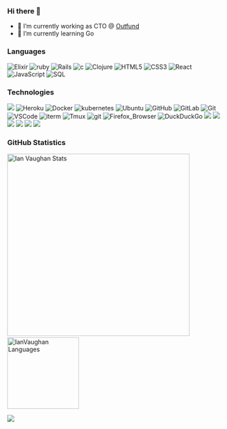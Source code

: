 ### Hi there 👋

- 🔭 I’m currently working as CTO @ [Outfund](https://out.fund/)
- 🌱 I’m currently learning Go

### Languages
![Elixir](https://img.shields.io/badge/Elixir-4B275F?style=for-the-badge&logo=elixir&logoColor=white)
![ruby](https://img.shields.io/badge/Ruby-CC342D?style=for-the-badge&logo=ruby&logoColor=white)
![Rails](https://img.shields.io/badge/Ruby_on_Rails-CC0000?style=for-the-badge&logo=ruby-on-rails&logoColor=white)
![c](https://img.shields.io/badge/C%2B%2B-00599C?style=for-the-badge&logo=c%2B%2B&logoColor=white)
![Clojure](https://img.shields.io/badge/Clojure-5881D8?style=for-the-badge&logo=clojure&logoColor=white)
![HTML5](https://img.shields.io/badge/-HTML5-E34F26?style=flat-square&logo=html5&logoColor=white)
![CSS3](https://img.shields.io/badge/-CSS3-549FDE?style=flat-square&logo=css3&logoColor=white)
![React](https://img.shields.io/badge/-React.js-45b8d8?style=flat-square&logo=react&logoColor=white)
![JavaScript](https://img.shields.io/badge/-JavaScript-F7B93E?style=flat-square&logo=javascript&logoColor=fff)
![SQL](https://img.shields.io/badge/-SQL-00758F?style=flat-square&logo=sql&logoColor=white)
  
### Technologies
![](https://img.shields.io/badge/Google_Cloud-4285F4?style=for-the-badge&logo=google-cloud&logoColor=white)
![Heroku](https://img.shields.io/badge/Heroku-430098?style=for-the-badge&logo=heroku&logoColor=white)
![Docker](https://img.shields.io/badge/Docker-2CA5E0?style=for-the-badge&logo=docker&logoColor=white)
![kubernetes](https://img.shields.io/badge/kubernetes-326ce5.svg?&style=for-the-badge&logo=kubernetes&logoColor=white)
![Ubuntu](https://img.shields.io/badge/Ubuntu-E95420?style=for-the-badge&logo=ubuntu&logoColor=white)
![GitHub](https://img.shields.io/badge/GitHub-100000?style=for-the-badge&logo=github&logoColor=white)
![GitLab](https://img.shields.io/badge/GitLab-330F63?style=for-the-badge&logo=gitlab&logoColor=white)
![Git](https://img.shields.io/badge/-Git-F05032?style=for-the-badge&logo=git&logoColor=white)
![VSCode](https://img.shields.io/badge/-VSCode-0085D1?style=for-the-badge&logo=visual-studio-code&logoColor=white)
![iterm](https://img.shields.io/badge/iTerm2-000000?style=for-the-badge&logo=iterm2&logoColor=white)
![Tmux](https://img.shields.io/badge/tmux-1BB91F?style=for-the-badge&logo=tmux&logoColor=white)
![git](https://img.shields.io/badge/GIT-E44C30?style=for-the-badge&logo=git&logoColor=white)
![Firefox_Browser](https://img.shields.io/badge/Firefox-FF7139?style=for-the-badge&logo=Firefox-Browser&logoColor=white)
![DuckDuckGo](https://img.shields.io/badge/DuckDuckGo-DE5833?style=for-the-badge&logo=DuckDuckGo&logoColor=white)
![](https://img.shields.io/badge/PostgreSQL-316192?style=for-the-badge&logo=postgresql&logoColor=white)
![](https://img.shields.io/badge/rabbitmq-%23FF6600.svg?&style=for-the-badge&logo=rabbitmq&logoColor=white)
![](https://img.shields.io/badge/Kafka-231F20?style=for-the-badge&logo=apache-kafka&logoColor=white)
![](https://img.shields.io/badge/Jira-0052CC?style=for-the-badge&logo=Jira&logoColor=white)
![](https://img.shields.io/badge/GitHub_Actions-2088FF?style=for-the-badge&logo=github-actions&logoColor=white)
![](https://img.shields.io/badge/Sentry-black?style=for-the-badge&logo=Sentry&logoColor=#362D59)

### GitHub Statistics

<img src="https://github-readme-stats.vercel.app/api?username=IanVaughan&show_icons=true&theme=radical&locale=en&title_color=fcb526&count_private=true" alt="Ian Vaughan Stats" width="420"/>&nbsp;
<img src="https://github-readme-stats.vercel.app/api/top-langs/?username=IanVaughan&layout=compact&theme=radical&locale=en&title_color=fcb526" alt="IanVaughan Languages" height="165">

![](https://github-profile-summary-cards.vercel.app/api/cards/profile-details?username=IanVaughan&theme=vue) 
